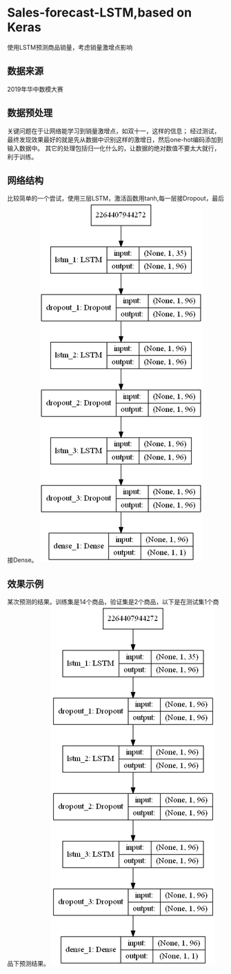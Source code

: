 # Sales-forecast-LSTM,based on Keras
使用LSTM预测商品销量，考虑销量激增点影响
## 数据来源
2019年华中数模大赛
## 数据预处理
关键问题在于让网络能学习到销量激增点，如双十一，这样的信息；
经过测试，最终发现效果最好的就是先从数据中识别这样的激增日，然后one-hot编码添加到输入数据中。
其它的处理包括归一化什么的，让数据的绝对数值不要太大就行，利于训练。
## 网络结构
比较简单的一个尝试，使用三层LSTM，激活函数用tanh,每一层接Dropout，最后接Dense。
![](https://github.com/Lintianqianjin/Sales-forecast-LSTM/blob/master/img/model_structure_sample.png)
## 效果示例
某次预测的结果。训练集是14个商品，验证集是2个商品，以下是在测试集1个商品下预测结果。
![](https://github.com/Lintianqianjin/Sales-forecast-LSTM/blob/master/img/model_structure_sample.png)
